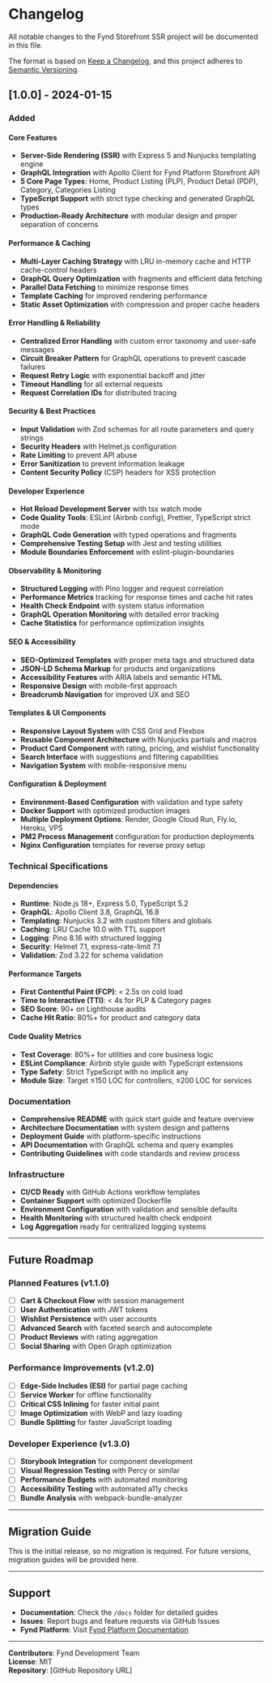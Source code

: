 # Changelog

All notable changes to the Fynd Storefront SSR project will be documented in this file.

The format is based on [Keep a Changelog](https://keepachangelog.com/en/1.0.0/),
and this project adheres to [Semantic Versioning](https://semver.org/spec/v2.0.0.html).

## [1.0.0] - 2024-01-15

### Added

#### Core Features
- **Server-Side Rendering (SSR)** with Express 5 and Nunjucks templating engine
- **GraphQL Integration** with Apollo Client for Fynd Platform Storefront API
- **5 Core Page Types**: Home, Product Listing (PLP), Product Detail (PDP), Category, Categories Listing
- **TypeScript Support** with strict type checking and generated GraphQL types
- **Production-Ready Architecture** with modular design and proper separation of concerns

#### Performance & Caching
- **Multi-Layer Caching Strategy** with LRU in-memory cache and HTTP cache-control headers
- **GraphQL Query Optimization** with fragments and efficient data fetching
- **Parallel Data Fetching** to minimize response times
- **Template Caching** for improved rendering performance
- **Static Asset Optimization** with compression and proper cache headers

#### Error Handling & Reliability
- **Centralized Error Handling** with custom error taxonomy and user-safe messages
- **Circuit Breaker Pattern** for GraphQL operations to prevent cascade failures
- **Request Retry Logic** with exponential backoff and jitter
- **Timeout Handling** for all external requests
- **Request Correlation IDs** for distributed tracing

#### Security & Best Practices
- **Input Validation** with Zod schemas for all route parameters and query strings
- **Security Headers** with Helmet.js configuration
- **Rate Limiting** to prevent API abuse
- **Error Sanitization** to prevent information leakage
- **Content Security Policy** (CSP) headers for XSS protection

#### Developer Experience
- **Hot Reload Development Server** with tsx watch mode
- **Code Quality Tools**: ESLint (Airbnb config), Prettier, TypeScript strict mode
- **GraphQL Code Generation** with typed operations and fragments
- **Comprehensive Testing Setup** with Jest and testing utilities
- **Module Boundaries Enforcement** with eslint-plugin-boundaries

#### Observability & Monitoring
- **Structured Logging** with Pino logger and request correlation
- **Performance Metrics** tracking for response times and cache hit rates
- **Health Check Endpoint** with system status information
- **GraphQL Operation Monitoring** with detailed error tracking
- **Cache Statistics** for performance optimization insights

#### SEO & Accessibility
- **SEO-Optimized Templates** with proper meta tags and structured data
- **JSON-LD Schema Markup** for products and organizations
- **Accessibility Features** with ARIA labels and semantic HTML
- **Responsive Design** with mobile-first approach
- **Breadcrumb Navigation** for improved UX and SEO

#### Templates & UI Components
- **Responsive Layout System** with CSS Grid and Flexbox
- **Reusable Component Architecture** with Nunjucks partials and macros
- **Product Card Component** with rating, pricing, and wishlist functionality
- **Search Interface** with suggestions and filtering capabilities
- **Navigation System** with mobile-responsive menu

#### Configuration & Deployment
- **Environment-Based Configuration** with validation and type safety
- **Docker Support** with optimized production images
- **Multiple Deployment Options**: Render, Google Cloud Run, Fly.io, Heroku, VPS
- **PM2 Process Management** configuration for production deployments
- **Nginx Configuration** templates for reverse proxy setup

### Technical Specifications

#### Dependencies
- **Runtime**: Node.js 18+, Express 5.0, TypeScript 5.2
- **GraphQL**: Apollo Client 3.8, GraphQL 16.8
- **Templating**: Nunjucks 3.2 with custom filters and globals
- **Caching**: LRU Cache 10.0 with TTL support
- **Logging**: Pino 8.16 with structured logging
- **Security**: Helmet 7.1, express-rate-limit 7.1
- **Validation**: Zod 3.22 for schema validation

#### Performance Targets
- **First Contentful Paint (FCP)**: < 2.5s on cold load
- **Time to Interactive (TTI)**: < 4s for PLP & Category pages
- **SEO Score**: 90+ on Lighthouse audits
- **Cache Hit Ratio**: 80%+ for product and category data

#### Code Quality Metrics
- **Test Coverage**: 80%+ for utilities and core business logic
- **ESLint Compliance**: Airbnb style guide with TypeScript extensions
- **Type Safety**: Strict TypeScript with no implicit any
- **Module Size**: Target ≤150 LOC for controllers, ≤200 LOC for services

### Documentation
- **Comprehensive README** with quick start guide and feature overview
- **Architecture Documentation** with system design and patterns
- **Deployment Guide** with platform-specific instructions
- **API Documentation** with GraphQL schema and query examples
- **Contributing Guidelines** with code standards and review process

### Infrastructure
- **CI/CD Ready** with GitHub Actions workflow templates
- **Container Support** with optimized Dockerfile
- **Environment Configuration** with validation and sensible defaults
- **Health Monitoring** with structured health check endpoint
- **Log Aggregation** ready for centralized logging systems

---

## Future Roadmap

### Planned Features (v1.1.0)
- [ ] **Cart & Checkout Flow** with session management
- [ ] **User Authentication** with JWT tokens
- [ ] **Wishlist Persistence** with user accounts
- [ ] **Advanced Search** with faceted search and autocomplete
- [ ] **Product Reviews** with rating aggregation
- [ ] **Social Sharing** with Open Graph optimization

### Performance Improvements (v1.2.0)
- [ ] **Edge-Side Includes (ESI)** for partial page caching
- [ ] **Service Worker** for offline functionality
- [ ] **Critical CSS Inlining** for faster initial paint
- [ ] **Image Optimization** with WebP and lazy loading
- [ ] **Bundle Splitting** for faster JavaScript loading

### Developer Experience (v1.3.0)
- [ ] **Storybook Integration** for component development
- [ ] **Visual Regression Testing** with Percy or similar
- [ ] **Performance Budgets** with automated monitoring
- [ ] **Accessibility Testing** with automated a11y checks
- [ ] **Bundle Analysis** with webpack-bundle-analyzer

---

## Migration Guide

This is the initial release, so no migration is required. For future versions, migration guides will be provided here.

---

## Support

- **Documentation**: Check the `/docs` folder for detailed guides
- **Issues**: Report bugs and feature requests via GitHub Issues
- **Fynd Platform**: Visit [Fynd Platform Documentation](https://platform.fynd.com/help/docs)

---

**Contributors**: Fynd Development Team  
**License**: MIT  
**Repository**: [GitHub Repository URL]
